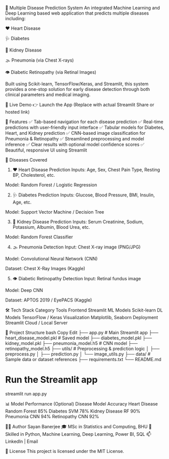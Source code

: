 🧠 Multiple Disease Prediction System
An integrated Machine Learning and Deep Learning based web application that predicts multiple diseases including:

❤️ Heart Disease

🩺 Diabetes

🧪 Kidney Disease

🌫️ Pneumonia (via Chest X-rays)

👁️ Diabetic Retinopathy (via Retinal Images)

Built using Scikit-learn, TensorFlow/Keras, and Streamlit, this system provides a one-stop solution for early disease detection through both clinical parameters and medical imaging.

🚀 Live Demo
👉 Launch the App
(Replace with actual Streamlit Share or hosted link)

📌 Features
✅ Tab-based navigation for each disease prediction
✅ Real-time predictions with user-friendly input interface
✅ Tabular models for Diabetes, Heart, and Kidney prediction
✅ CNN-based image classification for Pneumonia & Retinopathy
✅ Streamlined preprocessing and model inference
✅ Clear results with optional model confidence scores
✅ Beautiful, responsive UI using Streamlit

🧬 Diseases Covered
1. ❤️ Heart Disease Prediction
Inputs: Age, Sex, Chest Pain Type, Resting BP, Cholesterol, etc.

Model: Random Forest / Logistic Regression

2. 🩺 Diabetes Prediction
Inputs: Glucose, Blood Pressure, BMI, Insulin, Age, etc.

Model: Support Vector Machine / Decision Tree

3. 🧪 Kidney Disease Prediction
Inputs: Serum Creatinine, Sodium, Potassium, Albumin, Blood Urea, etc.

Model: Random Forest Classifier

4. 🌫️ Pneumonia Detection
Input: Chest X-ray image (PNG/JPG)

Model: Convolutional Neural Network (CNN)

Dataset: Chest X-Ray Images (Kaggle)

5. 👁️ Diabetic Retinopathy Detection
Input: Retinal fundus image

Model: Deep CNN

Dataset: APTOS 2019 / EyePACS (Kaggle)

🛠️ Tech Stack
Category	Tools
Frontend	Streamlit
ML Models	Scikit-learn
DL Models	TensorFlow / Keras
Visualization	Matplotlib, Seaborn
Deployment	Streamlit Cloud / Local Server

📁 Project Structure
bash
Copy
Edit
├── app.py                      # Main Streamlit app
├── heart_disease_model.pkl     # Saved model
├── diabetes_model.pkl
├── kidney_model.pkl
├── pneumonia_model.h5          # CNN model
├── retinopathy_model.h5
├── utils/                      # Preprocessing & prediction logic
│   ├── preprocess.py
│   ├── prediction.py
│   └── image_utils.py
├── data/                       # Sample data or dataset references
├── requirements.txt
└── README.md

# Run the Streamlit app
streamlit run app.py

📊 Model Performance (Optional)
Disease	Model	Accuracy
Heart Disease	Random Forest	85%
Diabetes	SVM	78%
Kidney Disease	RF	90%
Pneumonia	CNN	94%
Retinopathy	CNN	92%

🙋‍♂️ Author
Sayan Banerjee
🎓 MSc in Statistics and Computing, BHU
💼 Skilled in Python, Machine Learning, Deep Learning, Power BI, SQL
📫 LinkedIn | Email

📄 License
This project is licensed under the MIT License.
